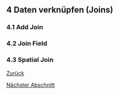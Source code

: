 ## 4 Daten verknüpfen (Joins)

### 4.1 Add Join

### 4.2 Join Field

### 4.3 Spatial Join

[Zurück](./README.md)

[Nächster Abschnitt](./layout.md)
